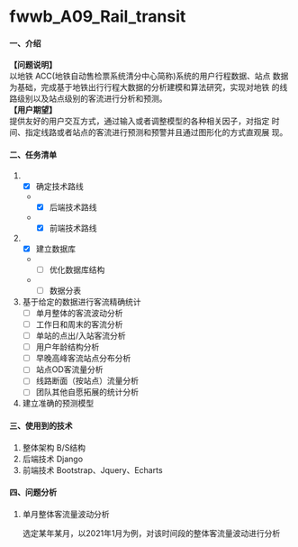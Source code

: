 # fwwb_A09_Rail_transit

#### 一、介绍
**【问题说明】**     
以地铁 ACC(地铁自动售检票系统清分中心简称)系统的用户行程数据、站点 数据为基础，完成基于地铁出行行程大数据的分析建模和算法研究，实现对地铁 的线路级别以及站点级别的客流进行分析和预测。  
**【用户期望】**     
提供友好的用户交互方式，通过输入或者调整模型的各种相关因子，对指定 时间、指定线路或者站点的客流进行预测和预警并且通过图形化的方式直观展 现。

#### 二、任务清单

1. - [x] 确定技术路线   
   - - [x] 后端技术路线
   - - [x] 前端技术路线
2. - [x] 建立数据库
   - - [ ] 优化数据库结构
   - - [ ] 数据分表
3. 基于给定的数据进行客流精确统计
    - [ ] 单月整体的客流波动分析
    - [ ] 工作日和周末的客流分析
    - [ ] 单站的点出/入站客流分析
    - [ ] 用户年龄结构分析
    - [ ] 早晚高峰客流站点分布分析
    - [ ] 站点OD客流量分析
    - [ ] 线路断面（按站点）流量分析
    - [ ] 团队其他自愿拓展的统计分析
4. 建立准确的预测模型
#### 三、使用到的技术
1. 整体架构
B/S结构
2. 后端技术
Django
3. 前端技术
Bootstrap、Jquery、Echarts

#### 四、问题分析

1. 单月整体客流量波动分析

   选定某年某月，以2021年1月为例，对该时间段的整体客流量波动进行分析

   